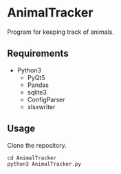 # AnimalTracker
Program for keeping track of animals.

## Requirements

- Python3
    - PyQt5
    - Pandas
    - sqlite3
    - ConfigParser
    - xlsxwriter

## Usage
Clone the repository.
```
cd AnimalTracker
python3 AnimalTracker.py
```
